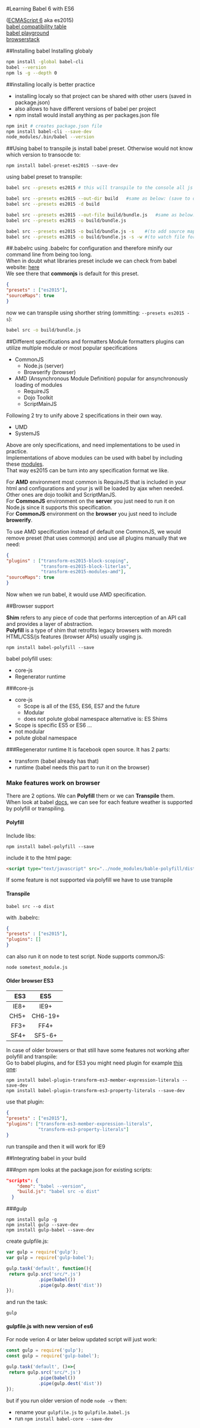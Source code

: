#Learning Babel 6 with ES6 

([ECMAScript 6](http://es6-features.org/) aka es2015)    
[babel compatibility table](http://kangax.github.io/compat-table/es6/#babel)     
[babel playground](http://babeljs.io/repl/)    
[browserstack](https://www.browserstack.com)

##Installing babel
Installing globaly 
```bash
npm install -global babel-cli 
babel --version
npm ls -g --depth 0
```

##installing locally is better practice
- installing localy so that project can be shared with other users (saved in package.json)   
- also allows to have different versions of babel per project   
- npm install would install anything as per packages.json file   
```bash
npm init # creates package.json file
npm install babel-cli --save-dev 
node_modules/.bin/babel --version 
```

##Using babel to transpile js
install babel preset. Otherwise would not know which version to transocde to: 
```
npm install babel-preset-es2015 --save-dev 
```

using babel preset to transpile: 
```bash
babel src --presets es2015 # this will transpile to the console all js files in this directory

babel src --presets es2015 --out-dir build   #same as below: (save to output directory)
babel src --presets es2015 -d build 

babel src --presets es2015 --out-file build/bundle.js   #same as below: 
babel src --presets es2015 -o build/bundle.js 

babel src --presets es2015 -o build/bundle.js -s    #(to add source map file - good for debugging) 
babel src --presets es2015 -o build/bundle.js -s -w #(to watch file for changes ) 
```

##.babelrc
using .babelrc for configuration and therefore minify our command line from being too long.        
When in doubt what libraries preset include we can check from babel website: [here](http://babeljs.io/docs/plugins/preset-es2015/)    
We see there that **commonjs** is default for this preset.    
```json
{ 
"presets" : ["es2015"], 
"sourceMaps": true 
} 
```
now we can transpile using shorther string (ommitting: `--presets es2015 -s`): 
```bash
babel src -o build/bundle.js 
```


##Different specifications and formatters
Module formatters plugins can utilize multiple module or most popular specifications    
- CommonJS   
  * Node.js (server)    
  * Browserify (browser)    
- AMD (Ansynchronous Module Definition) popular for ansynchronously loading of modules    
  * RequireJS   
  * Dojo Toolkit   
  * ScriptMainJS    

Following 2 try to unify above 2 specifications in their own way.     
- UMD   
- SystemJS   

Above are only specifications, and need implementations to be used in practice.   
Implementations of above modules can be used with babel by including these [modules](http://babeljs.io/docs/plugins/#modules).   
That way es2015 can be turn into any specification format we like.   

For **AMD** environment most common is RequireJS that is included in your html and configurations and your js will be loaded by ajax when needed. Other ones are dojo toolkit and ScriptManJS.   
For **CommonJS** environment on the **server** you just need to run it on Node.js since it supports this specification.   
For **CommonJS** environment on the **browser** you just need to include **browerify**.   

To use AMD specification instead of default one CommonJS, we would remove preset (that uses commonjs) and use all plugins manually that we need:  
```json
{ 
"plugins" : ["transform-es2015-block-scoping", 
             "transform-es2015-block-literlas",
             "transform-es2015-modules-amd"], 
"sourceMaps": true 
} 
```
Now when we run babel, it would use AMD specification.

##Browser support

**Shim** refers to any piece of code that performs interception of an API call and provides a layer of abstraction.    
**Polyfill** is a type of shim that retrofits legacy browsers with moredn HTML/CSS/js features (browser APIs) usually usging js.    

```
npm install babel-polyfill --save
```
babel polyfill uses:  
* core-js
* Regenerator runtime

###core-js
* core-js    
  * Scope is all of the ES5, ES6, ES7 and the future
  * Modular   
  * does not polute global namespace
alternative is:
ES Shims   
* Scope is specific ES5 or ES6 ...  
* not modular   
* polute global namespace   

###Regenerator runtime
It is facebook open source. It has 2 parts:    
* transform (babel already has that)
* runtime (babel needs this part to run it on the browser)

### Make features work on browser

There are 2 options. We can **Polyfill** them or we can **Transpile** them.  
When look at babel [docs](http://babeljs.io/docs/learn-es2015/), we can see for each feature weather is supported by polyfill or transpiling.



#### Polyfill
Include libs:
```
npm install babel-polyfill --save
```
include it to the html page:
```html
<script type="text/javascript" src="../node_modules/bable-polyfill/dist/polyfill.js"></script>
```

If some feature is not supported via polyfill we have to use transpile

#### Transpile

```
babel src --o dist
```
with .babelrc:
```json
{ 
"presets" : ["es2015"],
"plugins": []
} 
```
can also run it on node to test script. Node supports commonJS:
```
node sometest_module.js
```

#### Older browser ES3

| ES3  | ES5      |
| ----:|:--------:|
| IE8+ | IE9+     |
| CH5+ | CH6-19+  |
| FF3+ | FF4+     |
| SF4+ | SF5-6+   |


In case of older browsers or that still have some features not working after polyfill and transpile:   
Go to babel plugins, and for ES3 you might need plugin for example [this one](http://babeljs.io/docs/plugins/transform-es3-member-expression-literals/):
```
npm install babel-plugin-transform-es3-member-expression-literals --save-dev
npm install babel-plugin-transform-es3-property-literals --save-dev
```
use that plugin:
```json
{ 
"presets" : ["es2015"],
"plugins": ["transform-es3-member-expression-literals",
            "transform-es3-property-literals"]
} 
```
run transpile and then it will work for IE9


##Integrating babel in your build

###npm
npm looks at the package.json for existing scripts:
```json
"scripts": {
    "demo": "babel --version",
    "build.js": "babel src -o dist"
  }
```

###gulp
```
npm install gulp -g  
npm install gulp --save-dev
npm install gulp-babel --save-dev
```
create gulpfile.js:
```js
var gulp = require('gulp');
var gulp = require('gulp-babel');

gulp.task('default', function(){
 return gulp.src('src/*.js')
            .pipe(babel())
            .pipe(gulp.dest('dist'))
});
```
and run the task:
```
gulp
```
#### gulpfile.js with new version of es6
For node verion 4 or later below updated script will just work:
```js
const gulp = require('gulp');
const gulp = require('gulp-babel');

gulp.task('default', ()=>{
 return gulp.src('src/*.js')
            .pipe(babel())
            .pipe(gulp.dest('dist'))
});
```

but if you run older version of node `node -v` then:
* rename your `gulpfile.js` to `gulpfile.babel.js`   
* run `npm install babel-core --save-dev`

